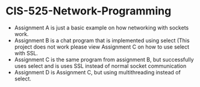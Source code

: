 # CIS-525-Network-Programming
* Assignment A is just a basic example on how networking with sockets work.
* Assignment B is a chat program that is implemented using select (This project does not work please view Assignment C on how to use select with SSL.
* Assignment C is the same program from assignment B, but successfully uses select and is uses SSL instead of normal socket communication
* Assignment D is Assignment C, but using multithreading instead of select.
